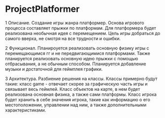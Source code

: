 # ProjectPlatformer

1 Описание. Создание игры жанра платформер. Основа игрового процесса составляет прыжки по платформам. Для платформера будет реализована необычная идея с перемещением. Цель игры добраться до самого вверха, не смотря на все трудности и ошибки.

2 Функционал. Планироуется реализовать основную физику игры с перемещающимся гг и не передвигающимися платформами. Также планируется реализовать основную идею прыжки с помощью отбрасывания, а не обычным способом. Планируется добавление музыки и достаточной для геймплея графики.

3 Архитектура. Разбиение решения на классы. Классы примерно будут такие: класс game - отвечает скорее за графическую часть игры и связывает весь геймлей. Класс объектов на карте, в нем будет реализована основная физика, а также сами платформы. Класс игрока будет хранить в себе значения игрока, такие как информацию о его местоположении, управлении над ним, а также дополнительными характеристиками.
